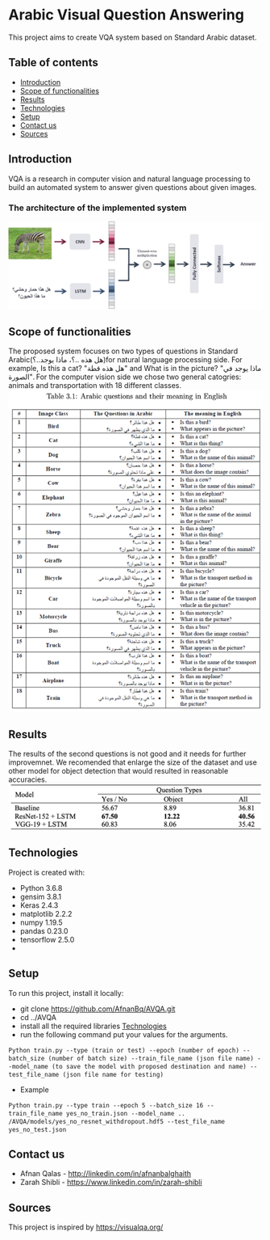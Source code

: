 # Arabic Visual Question Answering 
This project aims to create VQA system based on Standard Arabic dataset. 
## Table of contents
* [Introduction](#introduction)
* [Scope of functionalities](#scope-of-functionalities)
* [Results](#results)
* [Technologies](#technologies)
* [Setup](#setup)
* [Contact us](#contact-us)
* [Sources](#sources)

## Introduction
VQA is a research in computer vision and natural language processing to build an automated system to answer given questions about given images. 
### The architecture of the implemented system
![alt text](https://github.com/AfnanBq/AVQA/blob/master/Picture1.png?raw=true)
## Scope of functionalities
The proposed system focuses on two types of questions in Standard Arabic(هل هذه ..؟، ماذا يوجد..؟)for natural language processing side. For example, Is this a cat? "هل هذه قطة" and What is in
the picture? "ماذا يوجد في الصورة". For the computer vision side we chose two general catogries: animals and transportation with 18 different classes. 
![alt text](https://github.com/AfnanBq/AVQA/blob/master/dataset.png?raw=true)

## Results
The results of the second questions is not good and it needs for further improvemnet. We recomended that enlarge the size of the dataset and use other model for object detection that would resulted in reasonable accuracies. 
![alt text](https://github.com/AfnanBq/AVQA/blob/master/results.png?raw=true)
## Technologies
Project is created with:
* Python 3.6.8 
* gensim 3.8.1
* Keras  2.4.3
* matplotlib 2.2.2
* numpy 1.19.5
* pandas 0.23.0
* tensorflow 2.5.0
* 
## Setup
To run this project, install it locally:
* git clone https://github.com/AfnanBq/AVQA.git
* cd ../AVQA 
* install all the required libraries [Technologies](#technologies)
* run the following command put your values for the arguments.
```
Python train.py --type (train or test) --epoch (number of epoch) --batch_size (number of batch size) --train_file_name (json file name) --model_name (to save the model with proposed destination and name) --test_file_name (json file name for testing) 
```
* Example 
```
Python train.py --type train --epoch 5 --batch_size 16 --train_file_name yes_no_train.json --model_name .. /AVQA/models/yes_no_resnet_withdropout.hdf5 --test_file_name yes_no_test.json 
```
## Contact us
* Afnan Qalas - http://linkedin.com/in/afnanbalghaith
* Zarah Shibli - https://www.linkedin.com/in/zarah-shibli

## Sources
This project is inspired by https://visualqa.org/
